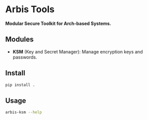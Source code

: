 # Arbis Tools

**Modular Secure Toolkit for Arch-based Systems.**

## Modules

- **KSM** (Key and Secret Manager): Manage encryption keys and passwords.

## Install

```bash
pip install .
```

## Usage

```bash
arbis-ksm --help
```